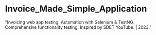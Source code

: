 # Invoice_Made_Simple_Application
"Invoicing web app testing. Automation with Selenium &amp; TestNG. Comprehensive functionality testing. Inspired by SDET YouTube. | 2023."
